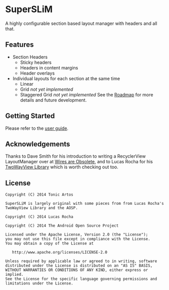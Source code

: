 SuperSLiM
=========

A highly configurable section based layout manager with headers and all that.

## Features
- Section Headers
  - Sticky headers
  - Headers in content margins
  - Header overlays
- Individual layouts for each section at the same time
  - Linear
  - Grid *not yet implemented*
  - Staggered Grid *not yet implemented*
See the [Roadmap](https://github.com/TonicArtos/SuperSLiM/wiki/Roadmap) for more details and future development.

## Getting Started
Please refer to the [user guide](https://github.com/TonicArtos/SuperSLiM/wiki/User's%20Guide).

## Acknowledgements
Thanks to Dave Smith for his introduction to writing a RecyclerView LayoutManager over at [Wires are Obsolete](http://wiresareobsolete.com/), and to Lucas Rocha for his [TwoWayView Library](http://github.com/lucasr/twoway-view/) which is worth checking out too.

## License
```
Copyright (C) 2014 Tonic Artos

SuperSLiM is largely original with some pieces from from Lucas Rocha's TwoWayView Library and the AOSP.

Copyright (C) 2014 Lucas Rocha

Copyright (C) 2014 The Android Open Source Project

Licensed under the Apache License, Version 2.0 (the "License");
you may not use this file except in compliance with the License.
You may obtain a copy of the License at

   http://www.apache.org/licenses/LICENSE-2.0

Unless required by applicable law or agreed to in writing, software
distributed under the License is distributed on an "AS IS" BASIS,
WITHOUT WARRANTIES OR CONDITIONS OF ANY KIND, either express or implied.
See the License for the specific language governing permissions and
limitations under the License.
```
